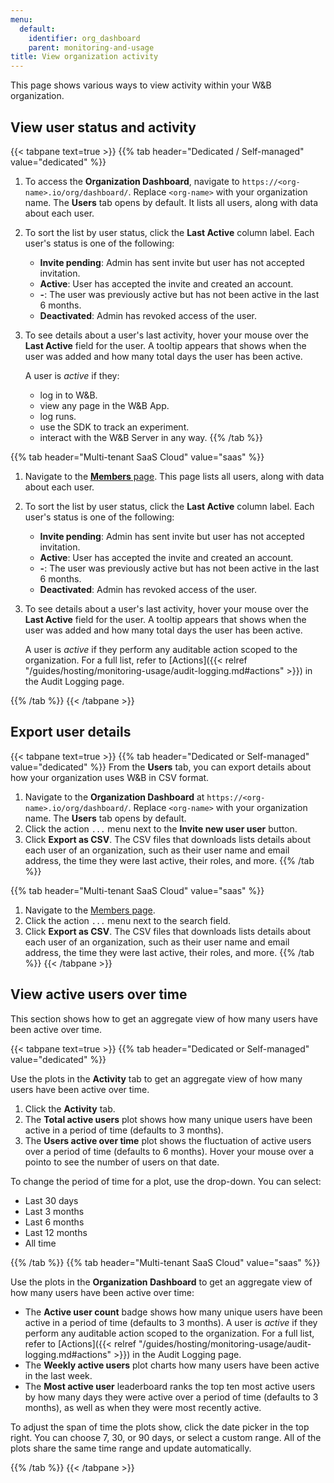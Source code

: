 ```yaml
---
menu:
  default:
    identifier: org_dashboard
    parent: monitoring-and-usage
title: View organization activity
---
```


This page shows various ways to view activity within your W&B organization.

## View user status and activity

{{< tabpane text=true >}}
{{% tab header="Dedicated / Self-managed" value="dedicated" %}}
1. To access the **Organization Dashboard**, navigate to `https://<org-name>.io/org/dashboard/`. Replace `<org-name>` with your organization name. The **Users** tab opens by default. It lists all users, along with data about each user.
1. To sort the list by user status, click the **Last Active** column label. Each user's status is one of the following:

    * **Invite pending**: Admin has sent invite but user has not accepted invitation. 
    * **Active**: User has accepted the invite and created an account.
    * **-**: The user was previously active but has not been active in the last 6 months.
    * **Deactivated**: Admin has revoked access of the user.
1. To see details about a user's last activity, hover your mouse over the **Last Active** field for the user.  A tooltip appears that shows when the user was added and how many total days the user has been active.

    A user is _active_ if they:
    - log in to W&B.
    - view any page in the W&B App.
    - log runs.
    - use the SDK to track an experiment.
    - interact with the W&B Server in any way.
{{% /tab %}}

{{% tab header="Multi-tenant SaaS Cloud" value="saas" %}}
1. Navigate to the [**Members** page](https://wandb.ai/account-settings/wandb/members/). This page lists all users, along with data about each user.
1. To sort the list by user status, click the **Last Active** column label. Each user's status is one of the following:

    * **Invite pending**: Admin has sent invite but user has not accepted invitation. 
    * **Active**: User has accepted the invite and created an account.
    * **-**: The user was previously active but has not been active in the last 6 months.
    * **Deactivated**: Admin has revoked access of the user.
1. To see details about a user's last activity, hover your mouse over the **Last Active** field for the user.  A tooltip appears that shows when the user was added and how many total days the user has been active.

    A user is _active_ if they perform any auditable action scoped to the organization. For a full list, refer to [Actions]({{< relref "/guides/hosting/monitoring-usage/audit-logging.md#actions" >}}) in the Audit Logging page.

{{% /tab %}}
{{< /tabpane >}}

## Export user details

{{< tabpane text=true >}}
{{% tab header="Dedicated or Self-managed" value="dedicated" %}}
From the **Users** tab, you can export details about how your organization uses W&B in CSV format.

1. Navigate to the **Organization Dashboard** at `https://<org-name>.io/org/dashboard/`. Replace `<org-name>` with your organization name. The **Users** tab opens by default.
1. Click the action `...` menu next to the **Invite new user user** button.
1. Click **Export as CSV**. The CSV files that downloads lists details about each user of an organization, such as their user name and email address, the time they were last active, their roles, and more.
{{% /tab %}}


{{% tab header="Multi-tenant SaaS Cloud" value="saas" %}}
1. Navigate to the [Members page](https://wandb.ai/account-settings/wandb/members/).
1. Click the action `...` menu next to the search field.
1. Click **Export as CSV**. The CSV files that downloads lists details about each user of an organization, such as their user name and email address, the time they were last active, their roles, and more.
{{% /tab %}}
{{< /tabpane >}}

## View active users over time
This section shows how to get an aggregate view of how many users have been active over time.

{{< tabpane text=true >}}
{{% tab header="Dedicated or Self-managed" value="dedicated" %}}

Use the plots in the **Activity** tab to get an aggregate view of how many users have been active over time.

1. Click the **Activity** tab.
1. The **Total active users** plot shows how many unique users have been active in a period of time (defaults to 3 months).
1. The **Users active over time** plot shows the fluctuation of active users over a period of time (defaults to 6 months). Hover your mouse over a pointo to see the number of users on that date.

To change the period of time for a plot, use the drop-down. You can select:
- Last 30 days
- Last 3 months
- Last 6 months
- Last 12 months
- All time

{{% /tab %}}
{{% tab header="Multi-tenant SaaS Cloud" value="saas" %}}

Use the plots in the **Organization Dashboard** to get an aggregate view of how many users have been active over time:

- The **Active user count** badge shows how many unique users have been active in a period of time (defaults to 3 months). A user is _active_ if they perform any auditable action scoped to the organization. For a full list, refer to [Actions]({{< relref "/guides/hosting/monitoring-usage/audit-logging.md#actions" >}}) in the Audit Logging page.
- The **Weekly active users** plot charts how many users have been active in the last week.
- The **Most active user** leaderboard ranks the top ten most active users by how many days they were active over a period of time (defaults to 3 months), as well as when they were most recently active.

To adjust the span of time the plots show, click the date picker in the top right. You can choose 7, 30, or 90 days, or select a custom range. All of the plots share the same time range and update automatically.

{{% /tab %}}
{{< /tabpane >}}